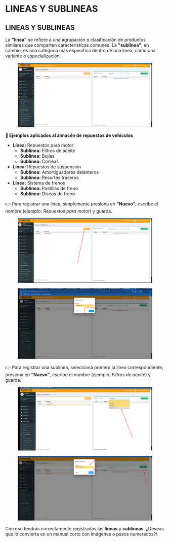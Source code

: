 # LINEAS Y SUBLINEAS

## LINEAS Y SUBLINEAS

La **"línea"** se refiere a una agrupación o clasificación de productos similares que comparten características comunes. La **"sublínea"**, en cambio, es una categoría más específica dentro de una línea, como una variante o especialización.

<figure><img src="../../../.gitbook/assets/image (7) (1).png" alt=""><figcaption></figcaption></figure>

**📌 Ejemplos aplicados al almacén de repuestos de vehículos**

* **Línea:** Repuestos para motor
  * **Sublínea:** Filtros de aceite
  * **Sublínea:** Bujías
  * **Sublínea:** Correas
* **Línea:** Repuestos de suspensión
  * **Sublínea:** Amortiguadores delanteros
  * **Sublínea:** Resortes traseros
* **Línea:** Sistema de frenos
  * **Sublínea:** Pastillas de freno
  * **Sublínea:** Discos de freno

👉 Para registrar una línea, simplemente presiona en **“Nuevo”**, escribe el nombre (ejemplo: _Repuestos para motor_) y guarda.

<figure><img src="../../../.gitbook/assets/image (8) (1).png" alt=""><figcaption></figcaption></figure>

<figure><img src="../../../.gitbook/assets/image (9).png" alt=""><figcaption></figcaption></figure>

👉 Para registrar una sublínea, selecciona primero la línea correspondiente, presiona en **“Nuevo”**, escribe el nombre (ejemplo: _Filtros de aceite_) y guarda.

<figure><img src="../../../.gitbook/assets/image (10).png" alt=""><figcaption></figcaption></figure>

<figure><img src="../../../.gitbook/assets/image (11).png" alt=""><figcaption></figcaption></figure>

Con eso tendrás correctamente registradas las **líneas** y **sublíneas**. ¿Deseas que lo convierta en un manual corto con imágenes o pasos numerados?\\
